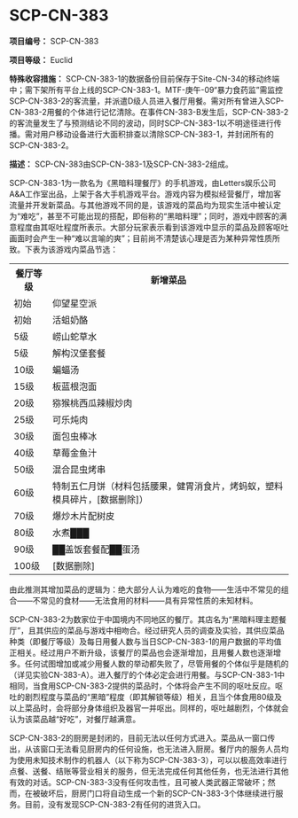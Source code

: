 # SCP-CN-383

**项目编号：** SCP-CN-383

**项目等级：** Euclid

**特殊收容措施：** SCP-CN-383-1的数据备份目前保存于Site-CN-34的移动终端中；需下架所有平台上线的SCP-CN-383-1。MTF-庚午-09“暴力食药监”需监控SCP-CN-383-2的客流量，并派遣D级人员进入餐厅用餐。需对所有曾进入SCP-CN-383-2用餐的个体进行记忆清除。在事件CN-383-B发生后，SCP-CN-383-2的客流量发生了与预测结论不同的波动，同时SCP-CN-383-1以不明途径进行传播。需对用户移动设备进行大面积排查以清除SCP-CN-383-1，并封闭所有的SCP-CN-383-2。

**描述：** SCP-CN-383由SCP-CN-383-1及SCP-CN-383-2组成。

SCP-CN-383-1为一款名为《黑暗料理餐厅》的手机游戏，由Letters娱乐公司A&A工作室出品，上架于各大手机游戏平台。游戏内容为模拟经营餐厅，增加客流量并开发新菜品。与其他游戏不同的是，该游戏的菜品均为现实生活中被认定为“难吃”，甚至不可能出现的搭配，即俗称的“黑暗料理”；同时，游戏中顾客的满意程度由其呕吐程度所表示。大部分玩家表示看到该游戏中显示的菜品及顾客呕吐画面时会产生一种“难以言喻的爽”；目前尚不清楚该心理是否为某种异常性质所致。下表为该游戏内菜品节选：

<table class='wiki-content-table'>
 <tr>
  <th colspan='1' rowspan='1'>&#39184;&#21381;&#31561;&#32423;</th>
  <th colspan='1' rowspan='1'>&#26032;&#22686;&#33756;&#21697;</th>
 </tr>
 <tr>
  <td colspan='1' rowspan='1'>&#21021;&#22987;</td>
  <td colspan='1' rowspan='1'>&#20208;&#26395;&#26143;&#31354;&#27966;</td>
 </tr>
 <tr>
  <td colspan='1' rowspan='1'>&#21021;&#22987;</td>
  <td colspan='1' rowspan='1'>&#27963;&#34502;&#22902;&#37226;</td>
 </tr>
 <tr>
  <td colspan='1' rowspan='1'>5&#32423;</td>
  <td colspan='1' rowspan='1'>&#23810;&#23665;&#34503;&#33609;&#27700;</td>
 </tr>
 <tr>
  <td colspan='1' rowspan='1'>5&#32423;</td>
  <td colspan='1' rowspan='1'>&#35299;&#26500;&#27721;&#22561;&#22871;&#39184;</td>
 </tr>
 <tr>
  <td colspan='1' rowspan='1'>10&#32423;</td>
  <td colspan='1' rowspan='1'>&#34649;&#34656;&#27748;</td>
 </tr>
 <tr>
  <td colspan='1' rowspan='1'>15&#32423;</td>
  <td colspan='1' rowspan='1'>&#26495;&#34013;&#26681;&#27873;&#38754;</td>
 </tr>
 <tr>
  <td colspan='1' rowspan='1'>20&#32423;</td>
  <td colspan='1' rowspan='1'>&#29461;&#29492;&#26691;&#35199;&#29916;&#36771;&#26898;&#28818;&#32905;</td>
 </tr>
 <tr>
  <td colspan='1' rowspan='1'>25&#32423;</td>
  <td colspan='1' rowspan='1'>&#21487;&#20048;&#28822;&#32905;</td>
 </tr>
 <tr>
  <td colspan='1' rowspan='1'>30&#32423;</td>
  <td colspan='1' rowspan='1'>&#38754;&#21253;&#34411;&#26834;&#20912;</td>
 </tr>
 <tr>
  <td colspan='1' rowspan='1'>40&#32423;</td>
  <td colspan='1' rowspan='1'>&#33609;&#33683;&#37329;&#40060;&#27713;</td>
 </tr>
 <tr>
  <td colspan='1' rowspan='1'>50&#32423;</td>
  <td colspan='1' rowspan='1'>&#28151;&#21512;&#26118;&#34411;&#28900;&#20018;</td>
 </tr>
 <tr>
  <td colspan='1' rowspan='1'>60&#32423;</td>
  <td colspan='1' rowspan='1'>&#29305;&#21046;&#20116;&#20161;&#26376;&#39292;&#65288;&#26448;&#26009;&#21253;&#25324;&#33136;&#26524;&#65292;&#20581;&#32963;&#28040;&#39135;&#29255;&#65292;&#28900;&#34434;&#34433;&#65292;&#22609;&#26009;&#27169;&#20855;&#30862;&#29255;&#65292;[&#25968;&#25454;&#21024;&#38500;]&#65289;</td>
 </tr>
 <tr>
  <td colspan='1' rowspan='1'>70&#32423;</td>
  <td colspan='1' rowspan='1'>&#29190;&#28818;&#26408;&#29255;&#37197;&#26641;&#30382;</td>
 </tr>
 <tr>
  <td colspan='1' rowspan='1'>80&#32423;</td>
  <td colspan='1' rowspan='1'>&#27700;&#29038;&#9608;&#9608;&#9608;</td>
 </tr>
 <tr>
  <td colspan='1' rowspan='1'>90&#32423;</td>
  <td colspan='1' rowspan='1'>&#9608;&#9608;&#30422;&#39277;&#22871;&#39184;&#37197;&#9608;&#9608;&#34507;&#27748;</td>
 </tr>
 <tr>
  <td colspan='1' rowspan='1'>100&#32423;</td>
  <td colspan='1' rowspan='1'>[&#25968;&#25454;&#21024;&#38500;]</td>
 </tr>
</table>
由此推测其增加菜品的逻辑为：绝大部分人认为难吃的食物——生活中不常见的组合——不常见的食材——无法食用的材料——具有异常性质的未知材料。

SCP-CN-383-2为数家位于中国境内不同地区的餐厅。其店名为“黑暗料理主题餐厅”，且其供应的菜品与游戏中相吻合。经过研究人员的调查及实验，其供应菜品种类（即餐厅等级）及每日用餐人数与当日SCP-CN-383-1的用户数据的平均值正相关。经过用户不断升级，该餐厅的菜品也会逐渐增加，且用餐人数也逐渐增多。任何试图增加或减少用餐人数的举动都失败了，尽管用餐的个体似乎是随机的（详见实验CN-383-A）。进入餐厅的个体必定会进行用餐。与SCP-CN-383-1中相同，当食用SCP-CN-383-2提供的菜品时，个体将会产生不同的呕吐反应。呕吐的剧烈程度与菜品的“黑暗”程度（即其解锁等级）相关，且当个体食用80级及以上菜品时，会将部分身体组织及器官一并呕出。同样的，呕吐越剧烈，个体就会认为该菜品越“好吃”，对餐厅越满意。

SCP-CN-383-2的厨房是封闭的，目前无法以任何方式进入。菜品从一窗口传出，从该窗口无法看见厨房内的任何设施，也无法进入厨房。餐厅内的服务人员均为使用未知技术制作的机器人（以下称为SCP-CN-383-3），可以以极高效率进行点餐、送餐、结账等营业相关的服务，但无法完成任何其他任务，也无法进行其他有效的对话。SCP-CN-383-3没有任何攻击性，且可被人类武器正常破坏；然而，在被破坏后，厨房门口将自动生成一个新的SCP-CN-383-3个体继续进行服务。目前，没有发现SCP-CN-383-2有任何的进货入口。




